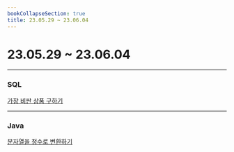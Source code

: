 ```yaml
---
bookCollapseSection: true
title: 23.05.29 ~ 23.06.04
---
```

# 23.05.29 ~ 23.06.04
---
### SQL

[가장 비싼 상품 구하기](Coding%20Test/23.05/5주차/가장%20비싼%20상품%20구하기.md)

---
### Java
[문자열을 정수로 변환하기](문자열을%20정수로%20변환하기.md)
